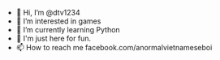 - 👋 Hi, I’m @dtv1234
- 👀 I’m interested in games
- 🌱 I’m currently learning Python
- 💞️ I'm just here for fun.
- 📫 How to reach me facebook.com/anormalvietnameseboi

<!---
dtv1234/dtv1234 is a ✨ special ✨ repository because its `README.md` (this file) appears on your GitHub profile.
You can click the Preview link to take a look at your changes.
--->
